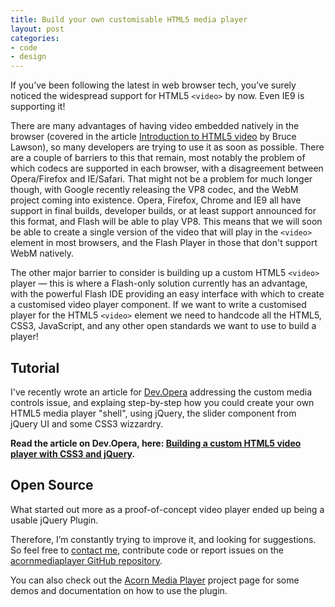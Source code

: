 ```yaml
---
title: Build your own customisable HTML5 media player
layout: post
categories: 
- code
- design
---
```


If you’ve been following the latest in web browser tech, you’ve surely noticed the widespread support for HTML5 `<video>` by now. Even IE9 is supporting it! 

There are many advantages of having video embedded natively in the browser (covered in the article [Introduction to HTML5 video](http://dev.opera.com/articles/view/introduction-html5-video/) by Bruce Lawson), so many developers are trying to use it as soon as possible. There are a couple of barriers to this that remain, most notably the problem of which codecs are supported in each browser, with a disagreement between Opera/Firefox and IE/Safari. That might not be a problem for much longer though, with Google recently releasing the VP8 codec, and the WebM project coming into existence. Opera, Firefox, Chrome and IE9 all have support in final builds, developer builds, or at least support announced for this format, and Flash will be able to play VP8. This means that we will soon be able to create a single version of the video that will play in the `<video>` element in most browsers, and the Flash Player in those that don't support WebM natively.

The other major barrier to consider is building up a custom HTML5 `<video>` player — this is where a Flash-only solution currently has an advantage, with the powerful Flash IDE providing an easy interface with which to create a customised video player component. If we want to write a customised player for the HTML5 `<video>` element we need to handcode all the HTML5, CSS3, JavaScript, and any other open standards we want to use to build a player!

Tutorial
--------
I've recently wrote an article for [Dev.Opera](http://dev.opera.com/) addressing the custom media controls issue, and explaing step-by-step how you could create your own HTML5 media player "shell", using jQuery, the slider component from jQuery UI and some CSS3 wizzardry. 

**Read the article on Dev.Opera, here: [Building a custom HTML5 video player with CSS3 and jQuery](http://dev.opera.com/articles/view/custom-html5-video-player-with-css3-and-jquery/).**

Open Source
-----------
What started out more as a proof-of-concept video player ended up being a usable jQuery Plugin. 

Therefore, I’m constantly trying to improve it, and looking for suggestions. So feel free to [contact me](mailto:contact@ghinda.net), contribute code or report issues on the [acornmediaplayer GitHub repository](https://github.com/ghinda/acornmediaplayer/).

You can also check out the [Acorn Media Player](http://ghinda.net/acornmediaplayer/) project page for some demos and documentation on how to use the plugin.